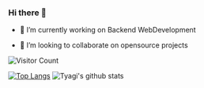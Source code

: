 ### Hi there 👋


- 🔭 I’m currently working on Backend WebDevelopment

- 👯 I’m looking to collaborate on opensource projects

![Visitor Count](https://profile-counter.glitch.me/{ShivamTyagi12345}/count.svg)


[![Top Langs](https://github-readme-stats.vercel.app/api/top-langs/?username=ShivamTyagi12345)](https://github.com/anuraghazra/github-readme-stats)  ![Tyagi's github stats](https://github-readme-stats.vercel.app/api?username=ShivamTyagi12345)



